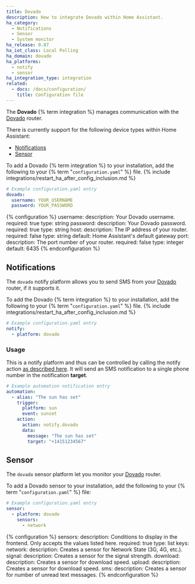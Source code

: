 ```yaml
---
title: Dovado
description: How to integrate Dovado within Home Assistant.
ha_category:
  - Notifications
  - Sensor
  - System monitor
ha_release: 0.87
ha_iot_class: Local Polling
ha_domain: dovado
ha_platforms:
  - notify
  - sensor
ha_integration_type: integration
related:
  - docs: /docs/configuration/
    title: Configuration file
---
```


The **Dovado** {% term integration %} manages communication with the [Dovado](https://www.dovado.com/) router.

There is currently support for the following device types within Home Assistant:

- [Notifications](/integrations/dovado/#notifications)
- [Sensor](/integrations/dovado/#sensor)

To add a Dovado {% term integration %} to your installation, add the following to your {% term "`configuration.yaml`" %} file.
{% include integrations/restart_ha_after_config_inclusion.md %}

```yaml
# Example configuration.yaml entry
dovado:
  username: YOUR_USERNAME
  password: YOUR_PASSWORD
```

{% configuration %}
username:
  description: Your Dovado username.
  required: true
  type: string
password:
  description: Your Dovado password.
  required: true
  type: string
host:
  description: The IP address of your router.
  required: false
  type: string
  default: Home Assistant's default gateway
port:
  description:  The port number of your router.
  required: false
  type: integer
  default: 6435
{% endconfiguration %}

## Notifications

The `dovado` notify platform allows you to send SMS from your [Dovado](https://www.dovado.com/) router, if it supports it.

To add the Dovado {% term integration %} to your installation, add the following to your {% term "`configuration.yaml`" %} file.
{% include integrations/restart_ha_after_config_inclusion.md %}

```yaml
# Example configuration.yaml entry
notify:
  - platform: dovado
```

### Usage

This is a notify platform and thus can be controlled by calling the notify action [as described here](/integrations/notify/). It will send an SMS notification to a single phone number in the notification **target**.

```yaml
# Example automation notification entry
automation:
  - alias: "The sun has set"
    trigger:
      platform: sun
      event: sunset
    action:
      action: notify.dovado
      data:
        message: "The sun has set"
        target: "+14151234567"
```

## Sensor

The `dovado` sensor platform let you monitor your [Dovado](https://www.dovado.com/) router.

To add a Dovado sensor to your installation, add the following to your {% term "`configuration.yaml`" %} file:

```yaml
# Example configuration.yaml entry
sensor:
  - platform: dovado
    sensors:
      - network
```

{% configuration %}
sensors:
  description: Conditions to display in the frontend. Only accepts the values listed here.
  required: true
  type: list
  keys:
    network:
      description: Creates a sensor for Network State (3G, 4G, etc.).
    signal:
      description: Creates a sensor for the signal strength.
    download:
      description: Creates a sensor for download speed.
    upload:
      description: Creates a sensor for download speed.
    sms:
      description: Creates a sensor for number of unread text messages.
{% endconfiguration %}
